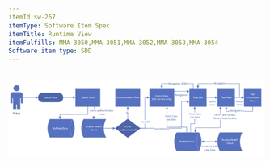 ```yaml
---
itemId:sw-267
itemType: Software Item Spec
itemTitle: Runtime View 
itemFulfills: MMA-3050,MMA-3051,MMA-3052,MMA-3053,MMA-3054
Software item type: SDD
---
```

  ![Runtime View](./images/sw-267.1.png)
